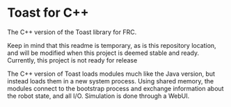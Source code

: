 # Toast for C++

The C++ version of the Toast library for FRC.

Keep in mind that this readme is temporary, as is this repository location, and will be modified when this project is deemed stable and ready. Currently, this project is not ready for release

The C++ version of Toast loads modules much like the Java version, but instead loads them in a new system process. Using shared memory, the modules connect to the bootstrap process and exchange
information about the robot state, and all I/O. Simulation is done through a WebUI.
